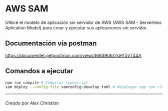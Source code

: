 # AWS SAM

Utilice el modelo de aplicación sin servidor de AWS (AWS SAM - Serverless Aplication Model) para crear y ejecutar sus
aplicaciones sin servidor.

## Documentación vía postman
https://documenter.getpostman.com/view/3683906/2s9Y5VT44A

## Comandos a ejecutar 
```bash
npm run compile # Compilar typescript
sam deploy --config-file samconfig-develop.toml # Desplegar app con cloud-formation
```
---
###### Creado por Alex Christian

